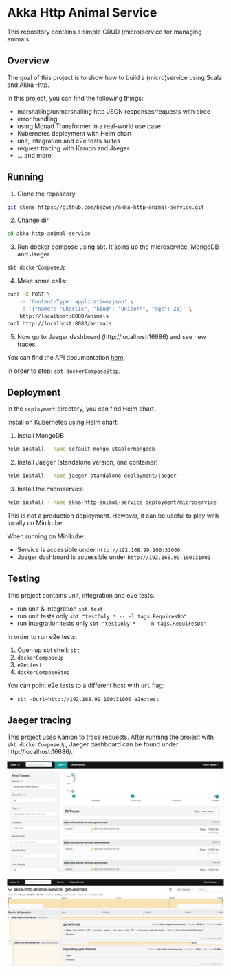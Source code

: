 # Akka Http Animal Service

This repository contains a simple CRUD (micro)service for managing animals.

## Overview 

The goal of this project is to show how to build a (micro)service using Scala and Akka Http. 

In this project, you can find the following things:
- marshalling/unmarshalling http JSON responses/requests with circe
- error handling
- using Monad Transformer in a real-world use case
- Kubernetes deployment with Helm chart
- unit, integration and e2e tests suites
- request tracing with Kamon and Jaeger
- ... and more!

## Running

1. Clone the repository
```bash
git clone https://github.com/bszwej/akka-http-animal-service.git
```

2. Change dir 
```bash
cd akka-http-animal-service
```

3. Run docker compose using sbt. It spins up the microservice, MongoDB and Jaeger. 
```bash
sbt dockerComposeUp
```

4. Make some calls:
```bash
curl -X POST \
	-H 'Content-Type: application/json' \
	-d '{"name": "Charlie", "kind": "Unicorn", "age": 21}' \
	http://localhost:8080/animals
curl http://localhost:8080/animals
```

5. Now go to Jaeger dashboard (http://localhost:16686) and see new traces.

You can find the API documentation [here](./docs/api.yaml).

In order to stop: `sbt dockerComposeStop`.

## Deployment

In the `deployment` directory, you can find Helm chart.

Install on Kubernetes using Helm chart:

1. Install MongoDB
```bash
helm install --name default-mongo stable/mongodb
```

2. Install Jaeger (standalone version, one container)
```bash
helm install --name jaeger-standalone deployment/jaeger
```

3. Install the microservice
```bash
helm install --name akka-http-animal-service deployment/microservice
```

This is not a production deployment. However, it can be useful to play with locally on Minikube.

When running on Minikube:

- Service is accessible under `http://192.168.99.100:31000`
- Jaeger dashboard is accessible under `http://192.168.99.100:31001`

## Testing

This project contains unit, integration and e2e tests.

- run unit & integration `sbt test`
- run unit tests only `sbt "testOnly * -- -l tags.RequiresDb"`
- run integration tests only `sbt "testOnly * -- -n tags.RequiresDb"`

In order to run e2e tests:
1. Open up sbt shell: `sbt` 
1. `dockerComposeUp`
1. `e2e:test` 
1. `dockerComposeStop`

You can point e2e tests to a different host with `url` flag:
- `sbt -Durl=http://192.168.99.100:31000 e2e:test`

## Jaeger tracing

This project uses Kamon to trace requests. After running the project with `sbt dockerComposeUp`, Jaeger dashboard can be found under http://localhost:16686/.

![](jaeger-trace-list-screen.png)


![](jaeger-trace-screen.png)
